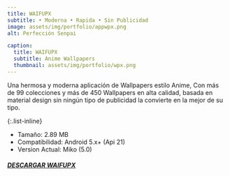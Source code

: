 ```yaml
---
title: WAIFUPX
subtitle: • Moderna • Rapida • Sin Publicidad
image: assets/img/portfolio/appwpx.png
alt: Perfección Senpai

caption:
  title: WAIFUPX
  subtitle: Anime Wallpapers
  thumbnail: assets/img/portfolio/wpx.png
---
```

Una hermosa y moderna aplicación de Wallpapers estilo Anime, Con más de 99 colecciones y más de 450 Wallpapers en alta calidad, basada en material design sin ningún tipo de publicidad la convierte en la mejor de su tipo.

{:.list-inline}
- Tamaño: 2.89 MB
- Compatibilidad: Android 5.x+ (Api 21)
- Version Actual: Miko (5.0)

##### [DESCARGAR WAIFUPX](https://github.com/WaifuPX-DG/WaifuPX/releases/download/5.0/WAIFUPX_Miko_5.0.apk)


